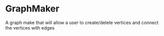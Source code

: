 # GraphMaker
A graph make that will allow a user to create/delete vertices and connect the vertices with edges
